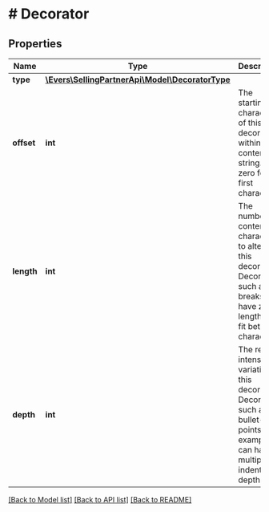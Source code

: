 # # Decorator

## Properties

Name | Type | Description | Notes
------------ | ------------- | ------------- | -------------
**type** | [**\Evers\SellingPartnerApi\Model\DecoratorType**](DecoratorType.md) |  | [optional]
**offset** | **int** | The starting character of this decorator within the content string. Use zero for the first character. | [optional]
**length** | **int** | The number of content characters to alter with this decorator. Decorators such as line breaks can have zero length and fit between characters. | [optional]
**depth** | **int** | The relative intensity or variation of this decorator. Decorators such as bullet-points, for example, can have multiple indentation depths. | [optional]

[[Back to Model list]](../../README.md#models) [[Back to API list]](../../README.md#endpoints) [[Back to README]](../../README.md)
